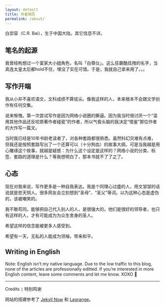 ```yaml
---
layout: default
title: 作者简历
permalink: /about/
---
```


白崇容（C.R. Bai），生于中国大陆。其它信息不详。

## 笔名的起源

我曾经构想过一个富家大小姐角色，名叫「白尊仪」。这么狂霸酷炫拽的名字，当真连太皇太后都hold不住，埋没了实在可惜。于是，我就自己拿来用了。。。

## 写作开端

我从小并不喜欢语文，文科成绩不算拔尖。像我这样的人，本来根本不会跟文学创作有任何交集。

说来惭愧。第一次尝试写作是因为网络小说圈的撕逼。因为我当时很讨厌一个“滥用其他作品还反咬原著作者碰瓷”的作者，所以气昏头脑的我决定“借鉴”那位作者的大作写一篇文。

当时我已经是10年书龄老读者了，对各种套路都很熟悉。虽然科幻灾难有点难，但我还是按照套路写出了一个还算可以（十分狗血）的故事大纲。可是当我越是用心雕琢这个故事，就越是疑惑：为什么这个设定是这样的？网络小说的分类、标签、套路的道理是什么？等我想明白了，那本书就不了了之了。

## 心态

现在对我来说，写作更多是一种自我表达。我是个同理心过盛的人，用文邹邹的话说就是悲天悯人。很多网友会立刻想到“圣母”、“圣父”等词，以为这种心态是虚伪的，该被嘲笑的。

我不敢苟同。能够把自己代入别人的人，是很强大的。他们是很好的领导者，也只有这样的人，才有可能成为为众生舍身的圣人。

希望这样的信念能被更多人感受到。

希望有一天，无私的人能成为领袖，带来和平。

## Writing in English

Note: English isn’t my native language. Due to the low traffic to this blog, none of the articles are professionally editted. If you’re interested in more English content, leave some comments and let me know. XOXO 🥰

---

Credits `|` 特别鸣谢

网站的搭建参考了 [Jekyll Now](https://github.com/barryclark/jekyll-now) 和 [Lagrange](https://github.com/LeNPaul/Lagrange)。